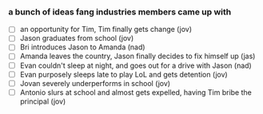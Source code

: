### a bunch of ideas fang industries members came up with
- [ ] an opportunity for Tim, Tim finally gets change (jov)
- [ ] Jason graduates from school (jov)
- [ ] Bri introduces Jason to Amanda (nad)
- [ ] Amanda leaves the country, Jason finally decides to fix himself up (jas)
- [ ] Evan couldn't sleep at night, and goes out for a drive with Jason (nad)
- [ ] Evan purposely sleeps late to play LoL and gets detention (jov)
- [ ] Jovan severely underperforms in school (jov)
- [ ] Antonio slurs at school and almost gets expelled, having Tim bribe the principal (jov)

